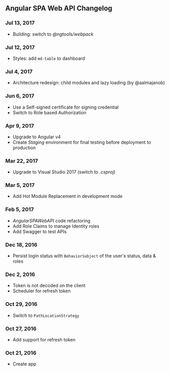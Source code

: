 ## Angular SPA Web API Changelog

<a name="Jul 13, 2017"></a>
### Jul 13, 2017
* Building: switch to _@ngtools/webpack_

<a name="Jul 12, 2017"></a>
### Jul 12, 2017
* Styles: add `md-table` to dashboard

<a name="Jul 4, 2017"></a>
### Jul 4, 2017
* Architecture redesign: child modules and lazy loading (by @aalmajanob)

<a name="Jun 6, 2017"></a>
### Jun 6, 2017
* Use a Self-signed certificate for signing credential
* Switch to Role based Authorization

<a name="Apr 9, 2017"></a>
### Apr 9, 2017
* Upgrade to Angular v4
* Create _Staging_ environment for final testing before deployment to production

<a name="Mar 22, 2017"></a>
### Mar 22, 2017
* Upgrade to Visual Studio 2017 (switch to _.csproj_)

<a name="Mar 5, 2017"></a>
### Mar 5, 2017
* Add Hot Module Replacement in development mode

<a name="Feb 5, 2017"></a>
### Feb 5, 2017
* _AngularSPAWebAPI_ code refactoring
* Add Role Claims to manage Identity roles
* Add Swagger to test APIs

<a name="Dec 18, 2016"></a>
### Dec 18, 2016
* Persist login status with `BehaviorSubject` of the user's status, data & roles

<a name="Dec 2, 2016"></a>
### Dec 2, 2016
* Token is not decoded on the client
* Scheduler for refresh token

<a name="Oct 29, 2016"></a>
### Oct 29, 2016
* Switch to `PathLocationStrategy`

<a name="Oct 27, 2016"></a>
### Oct 27, 2016
* Add support for refresh token

<a name="Oct 21, 2016"></a>
### Oct 21, 2016
* Create app